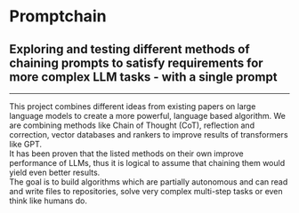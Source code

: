 # Promptchain
## Exploring and testing different methods of chaining prompts to satisfy requirements for more complex LLM tasks - with a single prompt
---
This project combines different ideas from existing papers on large language models to create a more powerful, language based algorithm. We are combining methods like Chain of Thought (CoT), reflection and correction, vector databases and rankers to improve results of transformers like GPT.\
It has been proven that the listed methods on their own improve performance of LLMs, thus it is logical to assume that chaining them would yield even better results.\
The goal is to build algorithms which are partially autonomous and can read and write files to repositories, solve very complex multi-step tasks or even think like humans do.
